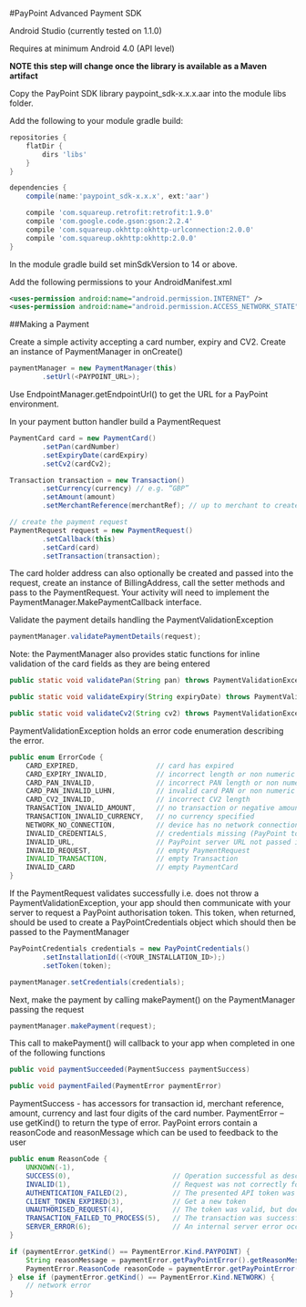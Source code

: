 #PayPoint Advanced Payment SDK

Android Studio (currently tested on 1.1.0)

Requires at minimum Android 4.0 (API level)

**NOTE this step will change once the library is available as a Maven artifact**

Copy the PayPoint SDK library paypoint_sdk-x.x.x.aar into the module libs folder.

Add the following to your module gradle build:

```groovy
repositories {
    flatDir {
        dirs 'libs'
    }
}

dependencies {
    compile(name:'paypoint_sdk-x.x.x', ext:'aar')

    compile 'com.squareup.retrofit:retrofit:1.9.0'
    compile 'com.google.code.gson:gson:2.2.4'
    compile 'com.squareup.okhttp:okhttp-urlconnection:2.0.0'
    compile 'com.squareup.okhttp:okhttp:2.0.0'
}
```

In the module gradle build set minSdkVersion to 14 or above.

Add the following permissions to your AndroidManifest.xml

```xml
<uses-permission android:name="android.permission.INTERNET" />
<uses-permission android:name="android.permission.ACCESS_NETWORK_STATE" />
```

##Making a Payment

Create a simple activity accepting a card number, expiry and CV2.
Create an instance of PaymentManager in onCreate()

```java
paymentManager = new PaymentManager(this)
        .setUrl(<PAYPOINT_URL>);
```

Use EndpointManager.getEndpointUrl() to get the URL for a PayPoint environment.

In your payment button handler build a PaymentRequest

```java
PaymentCard card = new PaymentCard()
        .setPan(cardNumber)
        .setExpiryDate(cardExpiry)
        .setCv2(cardCv2);

Transaction transaction = new Transaction()
        .setCurrency(currency) // e.g. “GBP”
        .setAmount(amount)
        .setMerchantReference(merchantRef); // up to merchant to create a unique merchantRef

// create the payment request
PaymentRequest request = new PaymentRequest()
        .setCallback(this)
        .setCard(card)
        .setTransaction(transaction);
```

The card holder address can also optionally be created and passed into the request, create an instance of BillingAddress, call the setter methods and pass to the PaymentRequest.
Your activity will need to implement the PaymentManager.MakePaymentCallback interface.

Validate the payment details handling the PaymentValidationException

```java
paymentManager.validatePaymentDetails(request);
```

Note: the PaymentManager also provides static functions for inline validation of the card fields as they are being entered

```java
public static void validatePan(String pan) throws PaymentValidationException

public static void validateExpiry(String expiryDate) throws PaymentValidationException

public static void validateCv2(String cv2) throws PaymentValidationException
```

PaymentValidationException holds an error code enumeration describing the error.

```java
public enum ErrorCode {
    CARD_EXPIRED,                   // card has expired
    CARD_EXPIRY_INVALID,            // incorrect length or non numeric
    CARD_PAN_INVALID,               // incorrect PAN length or non numeric
    CARD_PAN_INVALID_LUHN,          // invalid card PAN or non numeric
    CARD_CV2_INVALID,               // incorrect CV2 length
    TRANSACTION_INVALID_AMOUNT,     // no transaction or negative amount specified
    TRANSACTION_INVALID_CURRENCY,   // no currency specified
    NETWORK_NO_CONNECTION,          // device has no network connection
    INVALID_CREDENTIALS,            // credentials missing (PayPoint token or installation id)
    INVALID_URL,                    // PayPoint server URL not passed in
    INVALID_REQUEST,                // empty PaymentRequest
    INVALID_TRANSACTION,            // empty Transaction
    INVALID_CARD                    // empty PaymentCard
}
```

If the PaymentRequest validates successfully i.e. does not throw a PaymentValidationException, your app should then communicate with your server to request a PayPoint authorisation token. This token, when returned, should be used to create a PayPointCredentials object which should then be passed to the PaymentManager

```java
PayPointCredentials credentials = new PayPointCredentials()
        .setInstallationId((<YOUR_INSTALLATION_ID>);)
        .setToken(token);

paymentManager.setCredentials(credentials);
```

Next, make the payment by calling makePayment() on the PaymentManager passing the request

```java
paymentManager.makePayment(request);
```

This call to makePayment() will callback to your app when completed in one of the following functions

```java
public void paymentSucceeded(PaymentSuccess paymentSuccess)

public void paymentFailed(PaymentError paymentError)
```

PaymentSuccess - has accessors for transaction id, merchant reference, amount, currency and last four digits of the card number.
PaymentError – use getKind() to return the type of error. PayPoint errors contain a reasonCode and reasonMessage which can be used to feedback to the user

```java
public enum ReasonCode {
    UNKNOWN(-1),
    SUCCESS(0),                         // Operation successful as described
    INVALID(1),                         // Request was not correctly formed
    AUTHENTICATION_FAILED(2),           // The presented API token was not valid, or the wrong type of authentication was used
    CLIENT_TOKEN_EXPIRED(3),            // Get a new token
    UNAUTHORISED_REQUEST(4),            // The token was valid, but does not grant you access to use the specified feature
    TRANSACTION_FAILED_TO_PROCESS(5),   // The transaction was successfully submitted but failed to be processed correctly.
    SERVER_ERROR(6);                   	// An internal server error occurred at paypoint
}

if (paymentError.getKind() == PaymentError.Kind.PAYPOINT) {
    String reasonMessage = paymentError.getPayPointError().getReasonMessage();
    PaymentError.ReasonCode reasonCode = paymentError.getPayPointError().getReasonCode();
} else if (paymentError.getKind() == PaymentError.Kind.NETWORK) {
    // network error
}
```






